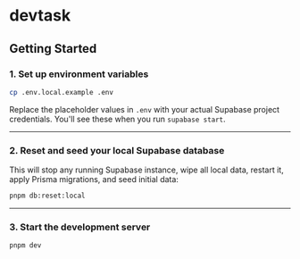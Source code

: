# devtask

## Getting Started

### 1. Set up environment variables

```sh
cp .env.local.example .env
```

Replace the placeholder values in `.env` with your actual Supabase project credentials. You'll see these when you run `supabase start`.

---

### 2. Reset and seed your local Supabase database

This will stop any running Supabase instance, wipe all local data, restart it, apply Prisma migrations, and seed initial data:

```sh
pnpm db:reset:local
```

---

### 3. Start the development server

```sh
pnpm dev
```
